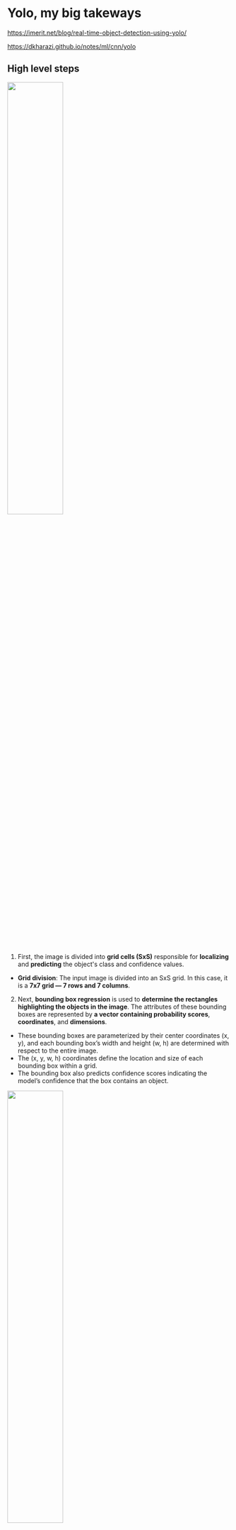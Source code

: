 # Yolo, my big takeways

https://imerit.net/blog/real-time-object-detection-using-yolo/

https://dkharazi.github.io/notes/ml/cnn/yolo

## High level steps

<img src="https://github.com/user-attachments/assets/fa6f53e4-34cf-4c29-8887-b292d963bd1c" width="50%" height="50%">

1. First, the image is divided into **grid cells (SxS)** responsible for **localizing** and **predicting** the object's class and confidence values.
  - **Grid division**: The input image is divided into an SxS grid. In this case, it is a **7x7 grid — 7 rows and 7 columns**.

2. Next, **bounding box regression** is used to **determine the rectangles highlighting the objects in the image**. The attributes of these bounding boxes are represented by **a vector containing probability scores**, **coordinates**, and **dimensions**.
  - These bounding boxes are parameterized by their center coordinates (x, y), and each bounding box’s width and height (w, h) are determined with respect to the entire image.
  - The (x, y, w, h) coordinates define the location and size of each bounding box within a grid.
  - The bounding box also predicts confidence scores indicating the model’s confidence that the box contains an object.

<img src="https://github.com/user-attachments/assets/66ac9e61-2422-461f-a09b-2a235605827a" width="50%" height="50%">

**What Does “2 Boxes per Cell” Mean?** Each square guesses 2 possible objects.

Yolo makes 2 different guesses about where objects might be in this square.
2 boxes with sizes and positions.

A cell may have to predict:
- A small cat on the left
- A car on the right

➡ So YOLO gives each cell B=2 guesses (bounding boxes).

<img src="https://github.com/user-attachments/assets/fadd85e3-5d6c-492b-94bf-1be423bd7587" width="50%" height="50%">

5. **Intersection Over Unions (IoU)** is then employed to **select relevant grid cells** based on a **user-defined threshold**.
‍
6. Finally, **Non-Max Suppression (NMS)** is applied to retain **only the boxes** with **the highest probability scores**, filtering out potential noise.

7. **Object Location**

If the center of an object falls into a grid cell, that grid cell is responsible for detecting that object
<img src="https://github.com/user-attachments/assets/14f44ba2-5cb8-443e-941d-5fc17352b053" width="50%" height="50%">

- There are **3 objects** in total (**2 persons** and **one tie**).
- Each line represents one of these objects / **One row per object**
- Each row is class **x_center** | **y_center** | **width** | **height** format.
- Box coordinates must be normalized by the dimensions of the image (i.e. have values between 0 and 1)
- Class numbers are zero-indexed (start from 0).

<img src="https://github.com/user-attachments/assets/cca2c636-259d-4782-9c8f-0ee21cc43026" width="50%" height="50%">

- Each cell in the feature map represents a part of the original image, and by analyzing these cells, we can predict where objects are likely to be.
- Each cell in the feature map grid doesn’t just give us a yes or no answer about the presence of an object; it provides detailed information that helps us pinpoint the exact location of objects within the original image.
- This is done by assigning each cell a responsibility for detecting objects whose center falls within that cell’s region.

![image](https://github.com/user-attachments/assets/570cb880-1412-4de4-a8e9-1c93b27db7ff)

8. **Loss Function**

https://medium.com/@kattarajesh2001/object-detection-part-3-one-stage-detectors-yolo-a4a6b4dd2d33

<img src="https://github.com/user-attachments/assets/142d0ca3-6a15-4034-96a1-c3fbe876bc8c" width="50%" height="50%">

The loss function in YOLO is designed to optimize both the **bounding box predictions** and the **class probabilities**. 
It consists of two main components: 
- **Localization loss**: This part of the loss measures the error between the predicted bounding box coordinates and the ground truth coordinates.
- **classification loss**: This part measures the error in the confidence score, which indicates whether a bounding box contains an object.

Both components are computed as the sum of squared errors. 

## Understand the Architecture

- The input image has dimensions **(448×448×3)**, meaning it has **height = 448**, **width = 448**, and **3 color channels** (RGB).
- The network applies **multiple convolutional layers**, interleaved with **pooling layers**, which **progressively reduce spatial dimensions** while **increasing depth**.
- The final layer outputs a **(7×7×30) tensor**, **representing bounding box predictions**.
- Interpreting the Final Output **(7×7×30)**
  - The final output is a **7×7 grid**, meaning the **image** is divided into **49 cells**.
  - Each cell predicts:
    - **5 bounding boxes** (each with **5 values**: **x**, **y**, **w**, **h**, **confidence**) → **(5×2 = 10) values**.
    - **Class probabilities** for **20 classes** (assuming Pascal VOC dataset).
    - **Total output** per cell: **30 values** → So **final tensor** is **(7×7×30)**.
   
    - The image is progressively **downsampled** in **height** & **width** while **increasing in depth**.
    - The final **7×7×30 output** is a compact representation of object detections.
    - Bounding box predictions and **class probabilities** are extracted from this final tensor.
   
- The final prediction tensor has dimensions **SxSx(B*5+C)**.
- From the above, let’s say **S=7**, **B=2**, and (for the PASCAL VOC dataset) **C=20**.
- Therefore, the final dimension is **7x7x30**.
- The **30 values** per grid cell consist of:
  1. Bounding box coordinates (x, y, w, h) and confidence scores, totaling **5 values per bounding box**, B, (2 * 5= 10 values).
  2. Class probabilities: If there are 20 classes, then there will be 20 probabilities per grid cell.
    - In total: 10 (bounding box predictions) + 20 (class probabilities) = 30 values per cell.

<img src="https://github.com/user-attachments/assets/bde33277-973d-4a16-a665-863a654ceb8a" width="50%" height="50%">

| Layer Type          | Filter Size (K) | Stride (S) | Input Size (H×W×D) | Output Size (H×W×D) | Description |
|---------------------|---------------|-----------|----------------|----------------|-------------|
| **Input Image**     | -             | -         | 448×448×3      | 448×448×3      | Original RGB image |
| **Conv Layer 1**    | 7×7×64        | 2         | 448×448×3      | 224×224×64     | Large receptive field, extracts basic features |
| **MaxPool 1**       | 2×2           | 2         | 224×224×64     | 112×112×64     | Reduces spatial size |
| **Conv Layer 2**    | 3×3×192       | 1         | 112×112×64     | 112×112×192    | Extracts more complex features |
| **MaxPool 2**       | 2×2           | 2         | 112×112×192    | 56×56×192      | Downsampling |
| **Conv Layer 3**    | 1×1×128       | 1         | 56×56×192      | 56×56×128      | Bottleneck (reduces depth before next conv layer) |
| **Conv Layer 4**    | 3×3×256       | 1         | 56×56×128      | 56×56×256      | Extracts detailed features |
| **Conv Layer 5**    | 1×1×256       | 1         | 56×56×256      | 56×56×256      | Another bottleneck |
| **Conv Layer 6**    | 3×3×512       | 1         | 56×56×256      | 56×56×512      | Deeper features |
| **MaxPool 3**       | 2×2           | 2         | 56×56×512      | 28×28×512      | Downsampling |
| **Conv Layers 7-10**| 1×1, 3×3 alternations | 1 | 28×28×512 | 28×28×1024 | 4 alternating layers refining features |
| **MaxPool 4**       | 2×2           | 2         | 28×28×1024     | 14×14×1024     | Downsampling |
| **Conv Layers 11-14** | 1×1, 3×3 alternations | 1 | 14×14×1024 | 14×14×1024 | Further feature extraction |
| **MaxPool 5**       | 2×2           | 2         | 14×14×1024     | 7×7×1024       | Downsampling |
| **Conv Layers 15-16** | 3×3×1024      | 1         | 7×7×1024       | 7×7×1024       | Final convolutional feature extraction |
| **Fully Connected** | -             | -         | 7×7×1024       | 4096           | Flatten and dense connections |
| **Fully Connected** | -             | -         | 4096           | 7×7×30         | Final output layer (grid cells with bounding boxes) |

## YOLO - Architecture explanation

- YOLO makes use of only convolutional layers, making it a fully convolutional network (FCN).
- It has 75 convolutional layers, with skip connections and upsampling layers.
- No form of pooling is used, and a convolutional layer with stride 2 is used to downsample the feature maps. This helps in preventing loss of low-level features often attributed to pooling.
- Being a FCN, YOLO is invariant to the size of the input image.
- A big one amongst these problems is that if we want to process our images in batches (images in batches can be processed in parallel by the GPU, leading to speed boosts), we need to have all images of fixed height and width. This is needed to concatenate multiple images into a large batch (concatenating many PyTorch tensors into one)
- The network **downsamples** the image by a factor called the **stride of the network**.
  - For example, if the stride of the network is 32, then an input image of size 416 x 416 will yield an output of size (416/32 x 416/32) 13 x 13. Generally, stride of any layer in the network is equal to the factor by which the output of the layer is smaller than the input image to the network.

- Typically, (as is the case for all object detectors) the features learned by the convolutional layers are passed onto a classifier/regressor which makes the detection prediction (coordinates of the bounding boxes, the class label.. etc).

- In YOLO, the prediction is done by using a convolutional layer which uses **1 x 1 convolutions**.

- Now, the first thing to notice is our output is a feature map. Since we have used 1 x 1 convolutions, the size of the prediction map is exactly the size of the feature map before it. In YOLO v3 (and it's descendants), the way you interpret this prediction map is that each cell can predict a fixed number of bounding boxes.

<img src="https://github.com/user-attachments/assets/65027fb6-0dd7-4cfd-9821-f6ca3c4a8ca4" width="50%" height="50%">

https://dkharazi.github.io/notes/ml/cnn/yolo

A regressor rather than a classifier - https://christopher5106.github.io/object/detectors/2017/08/10/bounding-box-object-detectors-understanding-yolo.html

## Concepts to master

- Convolutional neural networks
- Residual Blocks
- Skip connections
- Upsampling / Downsampling
- Object detection
- Bounding box regression
- IoU
- Kernel vs. Filter
- **Non-Max Suppression (NMS)** to Eliminate Double Detections
To eliminate duplicates, we will use Non-Max Suppression (NMS). NMS evaluates the extent to which detections overlap using the Intersection over Union metric and, upon exceeding a defined threshold, treats them as duplicates. Duplicates are then discarded, starting with those of the lowest confidence. The value should be within the range [0, 1]. The smaller the value, the more restrictive the NMS.

![image](https://github.com/user-attachments/assets/ccc51a31-2a2f-4f34-b6e4-40534755ce98)

- Depthwise vs. Pointwise

- Illustration of **Depthwise Convolution** (DWC)
<img src="https://github.com/user-attachments/assets/0ffa58ff-1c5c-4859-bafd-ddff86c2c69d" width=50% height=50%>

- Illustration of **Pointwise Convolution** (PWC)
<img src="https://github.com/user-attachments/assets/09bfd1b3-978e-41ea-aa8b-924e92c0045c" width=50% height=50%>

In standard convolutions, we are analyzing an **input map** of **height H** and **width W** comprised of **C channels**. To do so, we have a **squared kernel** of size **K** x **K** with typical values something like **3x3**, **5x5** or **7x7**. Moreover, we also specify **how many of such kernel features** we want to compute which is the number of **output channels O**.

<img src="https://github.com/user-attachments/assets/992f72ed-00fe-4a11-97e2-8b98002c500f" width=50% height=50%>

The input **feature map** is of size **W** x **H** and has **C channels** (here C=4). A kernel of size KxK is moved horizontally and vertically over the input feature map to compute the output for each location. 

The KxK kernel also covers each of the C channels. There are O of such kernels for each output feature to be computed (here O=8).

https://www.paepper.com/blog/posts/depthwise-separable-convolutions-in-pytorch/

```
```

## Fine tune a YOLO model
- **Instances**: The number of object instances processed in the current batch.
- **Size**: The input image size used during training (e.g., 800 means images are resized to 800 pixels).
- Validation Metrics
  - **Class**: The category of objects being evaluated (here, all refers to all classes combined).
  - **Images**: The number of images used for validation (e.g., 44 means 44 validation images).
  - **Instances**: The total number of object instances in the validation set.
  - **Box(P)**: Precision for bounding box detection, measuring how many detected objects are correct.
  - **R (Recall)**: The recall for bounding box detection, measuring how many actual objects were detected.
  - **mAP50**: Mean Average Precision at IoU=0.50, a standard object detection metric.
  - **mAP50-95**: Mean Average Precision across multiple IoU thresholds (0.50 to 0.95), a stricter and more comprehensive evaluation metric.

https://www.digitalocean.com/community/tutorials/train-yolov5-custom-data

## Feature Vector
https://y-t-g.github.io/tutorials/yolo-object-features/

Every detected object in an object detection network has an associated **feature** used for the final prediction. 
These **object-level features** or **embeddings** from networks like YOLO are also valuable for various downstream tasks, such as **similarity calculations** used in **re-identification**. 

So we want to **extract the features** (intermediate outputs) of **specific layers** of a model instead of **just getting the final output** (e.g., bounding boxes, segmentation masks).

### What is the `embed` Argument?
- The `embed` argument in Ultralytics' framework is typically used to **retrieve the features of a particular layer**.
- However, the **features extracted** through this method are usually **pooled** and **flattened**.
  - **Pooling**: Reduces the **spatial dimensions of the features** (e.g., using **average pooling** or **max pooling**).
  - **Flattening**: Converts the **multi-dimensional feature map** into a **1D vector**, making it ready for dense layers.
 
### Reminder - Pooling

The goal of the **pooling layer** is to **pull the most significant features from the convoluted matrix**. This is done by  applying **some aggregation operation**s, which **reduces the dimension of the feature map (convoluted matrix)**, hence **reducing the memory** used while **training the network**.  Pooling is also relevant for **mitigating overfitting**.

Also, the dimension of the **feature map** becomes **smaller** as the **polling function is applied**. 

The most common aggregation functions that can be applied are: 
- **Max pooling** which is the maximum value of the feature map
- **Sum pooling** corresponds to the sum of all the values of the feature map
- **Average pooling** is the average of all the values. 

![image](https://github.com/user-attachments/assets/a49e907b-1aef-498f-abce-706dd7b85092)

### Reminder - Flatening

- Suppose a CNN processes an image and produces a 3D output: `(8, 8, 16) — 8x8` grid with `16 feature maps`.
- Flattening converts this to a vector of length `8 * 8 * 16 = 1024`.
- This **1024-element vector** now contains **all extracted features** in **a single list**, ready to be **processed by a dense layer to learn the overall pattern** (e.g., is it a cat or a dog?).
- If we didn’t flatten, the dense layer would not understand how to connect features across different locations in the grid.

![image](https://github.com/user-attachments/assets/0e66add1-9163-4d1b-9283-f4dab9e69f40)

#### What Does Flattening Achieve?
1. **Aggregates Information**:
  - It takes all the **extracted features** (e.g., edges, corners, textures) and puts them into **a single list**.
  - This allows the **dense layer** to learn **global patterns** across the **entire input**, **not just localized regions**.
    
2. **Transforms Spatial to Abstract**:
  - Convolutions capture **spatial features** (e.g., pixels near each other).
  - Dense layers aggregate these features to **make final decisions**, like classifying the entire image.

#### Why Not Keep the Multi-Dimensional Structure?
- Dense Layers Need a **Single Vector**:
  - Dense (fully connected) layers work with **vectors**, **not multi-dimensional arrays**.
  - They perform **matrix-vector multiplication**, meaning they expect **a single vector input**.

- Combining All Features:
  - A convolutional layer **extracts localized features** (edges, patterns) in **a grid format**.
  - Flattening converts this **grid into a single vector**, allowing the **dense layer** to consider **all features simultaneously**, rather than treating them as separate grids.

### What is monkey-patching?
**Monkey-patching** refers to the practice of **modifying or extending a module or class at runtime** without altering its original source code.
It allows us to **change** or **augment** the **behavior of a function** or **method** temporarily.

### Why Monkey-Patch the _predict_once Method?
The `_predict_once` method in Ultralytics is a core function that executes **a single forward pass** through the model.
By default, this method will **pool** and **flatten** the extracted features when the embed argument is used.

If we want to **retrieve the raw**, **unprocessed features (without pooling and flattening)**, we need to modify this method.

![image](https://github.com/user-attachments/assets/644cccfd-666b-4df7-a139-855481dc69dc)

## YOLO - Monkey Patching

```python
imgs = [cv2.imread("ultralytics/assets/bus.jpg")]
prepped = model.predictor.preprocess(imgs)
result = model.predictor.inference(prepped)
```

The result variable contains the outputs from **layers 15, 18, 21, and 22** without any postprocessing applied. Before applying postprocessing, we need to **modify the non_maximum_suppression()** function to return the indices of the retained objects. This is necessary because the output from **the last layer of YOLOv8n has the shape [1, 84, 8400].** 

This output is a concatenation of results from each FPN level: 
- **layer 15** produces 80x80 grid = **6400 anchors**,
- **layer 18** produces 40x40 grid= **1600 anchors**,
- and **layer 21** produces 20x20 = **400 anchors** for an input of shape **640x640**.

The total number of anchors is 6400 + 1600 + 400 = **8400**. Each anchor tries to detect an object.

Each anchor has an associated feature used by the final layer to predict the location and class of objects. However, only a few anchors actually contain objects, which is why a confidence threshold and NMS are applied. To identify which anchors contributed to the final prediction, we need to modify the NMS function to return the indices of the 8400 outputs retained in the final postprocessed output.

YOLOv8n's last layer output shape is `[1, 84, 8400]`
- `1` = batch size (1 image)
- `84` = each anchor predicts `84` values
  - `4` for box position (x, y, width, height)
  - `1` for confidence score (how sure it is)
  - `80` for each possible object class (like "bus", "car", "person", etc.)
- `8400` = number of anchors (little parts of the image it analyzes)

![image](https://github.com/user-attachments/assets/7d23e301-346f-4230-b7bb-28199e17c643)

### Anchors

- **Anchor boxes** are **predefined boxes** of specific **sizes** and **aspect ratios** used in object detection models like YOLO, Faster R-CNN, and SSD to predict bounding boxes.
- **An Anchor Box is not a Bounding Box!** You want to **predict a bounding box**, and for this, you'll use **an anchor box as a helper**.
- Anchor boxes act as **starting templates** or **reference boxes** that provide the model with **a set of predefined sizes** and **aspect ratios**. The model uses these anchor boxes to **make initial predictions** and then adjusts them to better fit the actual objects in the image.

- So, instead of predicting bounding boxes from scratch, **the model predicts offsets and scales relative to these anchor boxes**. This makes training more stable and efficient, especially when dealing with objects of different sizes and shapes.

#### Why Anchor Boxes?
- In object detection, the model needs to **predict multiple objects** of **varying sizes** and **aspect ratios** in an image.
- Instead of predicting bounding boxes from scratch, the model uses **anchor boxes as reference boxes**.
- Each anchor box is associated with **a grid cell in the image** and **serves as a template for detecting objects**.

#### How It Works:
- **Predefined Sizes** and **Ratios**: Anchor boxes have **fixed widths**, **heights**, and **aspect ratios** (e.g., 1:1, 2:1, 1:2).
- **Assigned to Grid Cells**: During training, **each grid cell is assigned anchor boxes**, and the model adjusts these anchor boxes to predict the object’s bounding box.
- **Prediction Adjustments**: The model learns to **predict adjustments** to the **predefined anchor boxes** in terms of **width**, **height**, and **position** to better fit the ground truth boxes.

#### Example:
- Suppose a grid cell has three anchor boxes of sizes (100x100), (150x200), and (200x150).
- If the model detects an object with a bounding box of (105x110), it will adjust the (100x100) anchor box to match the object’s box.

![image](https://github.com/user-attachments/assets/9137a4c7-0135-486a-9971-1e3a51dd7bfb)

Models generally use bounding boxes in the following order:
- Form thousands of candidate anchor boxes around the image
- For each anchor box predict some offset from that box as a candidate box
- Calculate a loss function based on the ground truth example
- Calculate a probability that a given offset box overlaps with a real object
- If that probability is greater than 0.5, factor the prediction into the loss function
- By rewarding and penalizing predicted boxes slowly pull the model towards only localizing true objects
- This is why when you have only lightly trained a model, you will see predicted boxes showing up all over the place.

![image](https://github.com/user-attachments/assets/3dec97da-9962-42b2-b4cb-b083f0259ef8)

After training has completed, your model will only make high probability bets based on the anchor box offsets that it finds most likely to be real.

## Intersection over Union

https://viso.ai/computer-vision/intersection-over-union-iou/

Is the ratio of the **‘area of intersection’** to the **‘area of the union’** between the **predicted** and **ground truth bounding boxes**. 
Thus, the **IoU** meaning consists of the quantitative measurement of **how well a predicted bounding box** aligns with **the ground truth bounding box**.

<img src="https://github.com/user-attachments/assets/e0a15606-f9ae-4398-8c02-4bada592eb17" width="50%" height="50%">

- **Area of Intersection** = Common area shared by the two bounding boxes (Overlap)
- **Area of Union** = Total area covered by the two bounding boxes
- **Ground Truth Bounding Box** = Defines the exact location and size of an object in an image and serves as the reference point for evaluating the model’s predictions
- **Predicted Bounding Box**
- **Overlap**

<img src="https://github.com/user-attachments/assets/1511b81c-222c-429f-a0dd-9cf463ed8f48" width="50%" height="50%">

#### How is IoU Calculated?

<img src="https://github.com/user-attachments/assets/dc3b4ba3-d695-4cac-aa01-8b8342a7cbb1" width="50%" height="50%">

![image](https://github.com/user-attachments/assets/57db0d4a-1aee-4ff0-b2bc-bf2e07e1a016)

#### Understanding Box (P, R, mAP50, mAP50-95) Metrics in Object Detection

Object detection models, metrics like **Precision (P)**, **Recall (R)**, **mAP50**, and **mAP50-95** play a crucial role in assessing **how well the model identifies and classifies objects in images**. 

These metrics help measure **accuracy**, **coverage**, and **robustness** across different scenarios.

- **P (Precision)**: Measures the proportion of correct positive predictions out of all predicted positives. A high precision means fewer false positives, which is crucial when false detections can have significant consequences (e.g., medical imaging or security applications).

Formula: $P = \frac{TP}{TP + FP}$

- **R (Recall)**: Measures how well the model captures actual positive instances. A high recall indicates that the model is detecting most relevant objects but might also include some incorrect ones.

Formula: $R = \frac{TP}{TP + FN}$

- **mAP50 (Mean Average Precision at 50% IoU)**: This metric calculates the average precision at a single IoU threshold of 50%, meaning a predicted box must overlap at least 50% with the ground truth to be considered correct. It’s a commonly used benchmark for object detection performance.

- **mAP50-95 (Mean Average Precision across multiple IoU thresholds)**: This metric averages precision over IoU thresholds ranging from 50% to 95% in 5% increments (i.e., 50%, 55%, …, 95%). It provides a more comprehensive assessment of model performance, considering how well the model detects objects at varying levels of strictness.

## Fine-tune or Retrain

<img src="https://github.com/user-attachments/assets/753b0e0f-3499-4b8c-a99e-cb52f7d144d7" width="75%" height="75%">

#### Epoch:
  - The current epoch out of the total number of training epochs (e.g., 1/100 means the first epoch out of 100).
  - More epochs generally improve the model, but too many can cause overfitting.

#### GPU_mem: 
- The amount of GPU memory used during training (e.g., 6.74G means 6.74 GB of GPU memory usage).

#### box_loss: 
The loss associated with the bounding box regression, which measures how well the predicted bounding boxes align with ground-truth boxes.

#### cls_loss:
The classification loss, which measures how well the model is distinguishing between different object classes.

#### dfl_loss: 
The distribution focal loss, which helps refine the bounding box predictions.

## The Art of Possible
- **Time in Zone**: https://github.com/roboflow/supervision/tree/develop/examples/time_in_zone

- **Smart-Queue-Monitoring-System**: https://github.com/ObinnaIheanachor/Smart-Queue-Monitoring-System/tree/master?ref=blog.roboflow.com

- https://colab.research.google.com/drive/1eeYLjRWedIIcoHJJoAVinQt0GT-_fpzC?usp=sharing&ref=blog.roboflow.com#scrollTo=4hzCCJVcqw0r

- **How to Train YOLOv12 Object Detection on a Custom Dataset**: https://colab.research.google.com/github/roboflow-ai/notebooks/blob/main/notebooks/train-yolov12-object-detection-model.ipynb
  
- **Counting People On Escalator Using Yolov8 and OpenCV**: 
  - https://github.com/rahilmoosavi/CountingPeopleOnEscalatorUsingYolo/blob/master/PeopleCounter.py
  - https://medium.com/@rahil.gh.moosavi/counting-people-on-escalator-using-yolov8-and-opencv-from-scratch-1da725c0df66
 
- **How to Detect and Count Objects in Zone**: https://github.com/roboflow/notebooks/blob/main/notebooks/how-to-detect-and-count-objects-in-polygon-zone.ipynb

- **Object-Detection-and-Count-in-polygon-zone**: https://github.com/noorkhokhar99/Object-Detection-and-Count-in-polygon-zone/tree/main

- **Yolov8-Counting-People-in-Queue**: https://github.com/freedomwebtech/Yolov8-Counting-People-in-Queue/tree/main  
  - https://github.com/freedomwebtech/Yolov8-Counting-People-in-Queue/blob/main/yolov8_object_detection_on_custom_dataset.ipynb

- **Real world applications from Ultralytics**: https://docs.ultralytics.com/guides/region-counting/#real-world-applications

- **Roboflow's notebooks (~50)**: https://github.com/roboflow/notebooks/tree/main/notebooks
  - https://github.com/roboflow/notebooks/blob/main/notebooks/how-to-track-and-count-vehicles-with-yolov8-and-supervison.ipynb
  - https://github.com/roboflow/notebooks/blob/main/notebooks/how-to-track-and-count-vehicles-with-yolov8.ipynb
  - **Zero-shot object detection**: https://github.com/roboflow/notebooks/blob/main/notebooks/zero-shot-object-detection-with-yolo-world.ipynb
  - **Bounding Box to Semantic Mask**: https://github.com/roboflow/notebooks/blob/main/notebooks/how-to-use-yolo8v-with-sam.ipynb
    - **... with videos**: https://github.com/roboflow/notebooks/blob/main/notebooks/how-to-segment-videos-with-sam-2.ipynb

<img src="https://github.com/user-attachments/assets/df822af3-067e-46b1-8813-84a77ff2929d" width="50%" height="50%">

- **Detectron 2** - https://colab.research.google.com/drive/16jcaJoc6bCFAQ96jDe2HwtXj7BMD_-m5?authuser=1#scrollTo=EHr2WJXrV6Wp
  
https://medium.com/towards-data-science/types-of-convolution-kernels-simplified-f040cb307c37

https://albumentations.ai/docs/getting_started/bounding_boxes_augmentation/

https://github.com/roboflow/supervision?tab=readme-ov-file

<img src="https://github.com/user-attachments/assets/2402a9ca-13ba-4bb3-b939-9e7a761664ec" width="50%" height="50%">

https://colab.research.google.com/drive/16jcaJoc6bCFAQ96jDe2HwtXj7BMD_-m5?authuser=1#scrollTo=h9tECBQCvMv3

- DIY Auto Tracking Pan Tilt Camera For Raspberry Pi and SBCs : https://www.youtube.com/watch?v=1lxTk2OjOdk

